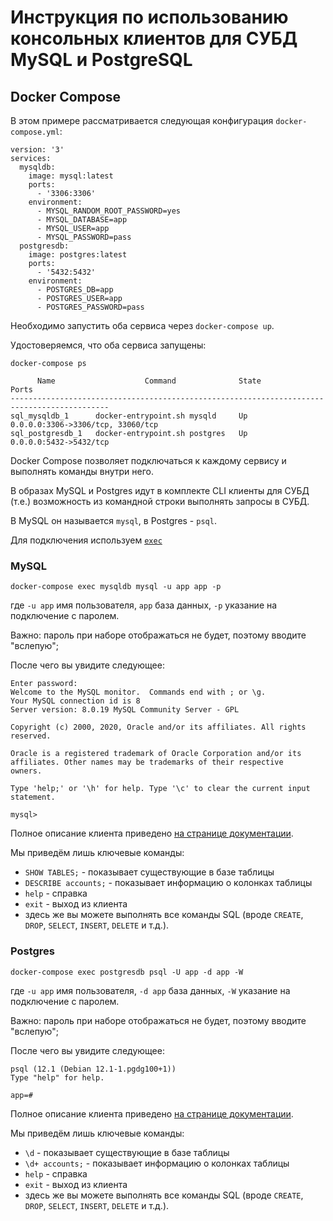 # Инструкция по использованию консольных клиентов для СУБД MySQL и PostgreSQL

## Docker Compose

В этом примере рассматривается следующая конфигурация `docker-compose.yml`:

```
version: '3'
services:
  mysqldb:
    image: mysql:latest
    ports:
      - '3306:3306'
    environment:
      - MYSQL_RANDOM_ROOT_PASSWORD=yes
      - MYSQL_DATABASE=app
      - MYSQL_USER=app
      - MYSQL_PASSWORD=pass
  postgresdb:
    image: postgres:latest
    ports:
      - '5432:5432'
    environment:
      - POSTGRES_DB=app
      - POSTGRES_USER=app
      - POSTGRES_PASSWORD=pass
```

Необходимо запустить оба сервиса через `docker-compose up`.

Удостоверяемся, что оба сервиса запущены:
```
docker-compose ps

      Name                    Command              State                 Ports
--------------------------------------------------------------------------------------------
sql_mysqldb_1      docker-entrypoint.sh mysqld     Up      0.0.0.0:3306->3306/tcp, 33060/tcp
sql_postgresdb_1   docker-entrypoint.sh postgres   Up      0.0.0.0:5432->5432/tcp

```

Docker Compose позволяет подключаться к каждому сервису и выполнять команды внутри него.

В образах MySQL и Postgres идут в комплекте CLI клиенты для СУБД (т.е.) возможность из командной строки выполнять запросы в СУБД.

В MySQL он называется `mysql`, в Postgres - `psql`.

Для подключения используем [`exec`](https://docs.docker.com/compose/reference/exec/)

### MySQL

```
docker-compose exec mysqldb mysql -u app app -p 
```

где `-u app` имя пользователя, `app` база данных, `-p` указание на подключение с паролем.

Важно: пароль при наборе отображаться не будет, поэтому вводите "вслепую";

После чего вы увидите следующее:

```
Enter password:
Welcome to the MySQL monitor.  Commands end with ; or \g.
Your MySQL connection id is 8
Server version: 8.0.19 MySQL Community Server - GPL

Copyright (c) 2000, 2020, Oracle and/or its affiliates. All rights reserved.

Oracle is a registered trademark of Oracle Corporation and/or its
affiliates. Other names may be trademarks of their respective
owners.

Type 'help;' or '\h' for help. Type '\c' to clear the current input statement.

mysql>
```

Полное описание клиента приведено [на странице документации](https://dev.mysql.com/doc/refman/8.0/en/mysql.html).

Мы приведём лишь ключевые команды:
* `SHOW TABLES;` - показывает существующие в базе таблицы
* `DESCRIBE accounts;` - показывает информацию о колонках таблицы
* `help` - справка
* `exit` - выход из клиента
* здесь же вы можете выполнять все команды SQL (вроде `CREATE`, `DROP`, `SELECT`, `INSERT`, `DELETE` и т.д.).

### Postgres

```
docker-compose exec postgresdb psql -U app -d app -W 
```

где `-u app` имя пользователя, `-d app` база данных, `-W` указание на подключение с паролем.

Важно: пароль при наборе отображаться не будет, поэтому вводите "вслепую";

После чего вы увидите следующее:

```
psql (12.1 (Debian 12.1-1.pgdg100+1))
Type "help" for help.

app=#
```

Полное описание клиента приведено [на странице документации](https://www.postgresql.org/docs/current/app-psql.html).

Мы приведём лишь ключевые команды:
* `\d` - показывает существующие в базе таблицы
* `\d+ accounts;` - показывает информацию о колонках таблицы
* `help` - справка
* `exit` - выход из клиента
* здесь же вы можете выполнять все команды SQL (вроде `CREATE`, `DROP`, `SELECT`, `INSERT`, `DELETE` и т.д.).